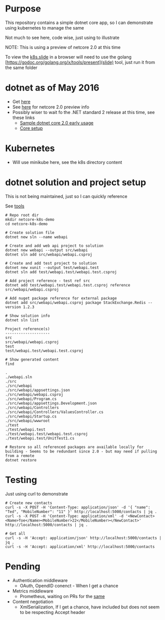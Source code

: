 # Purpose
This repository contains a simple dotnet core app, so I can demonstrate using kubernetes to manage the same

Not much to see here, code wise, just using to illustrate

NOTE: This is using a preview of netcore 2.0 at this time

To view the [k8s.slide](slides) in a browser will need to use the golang [https://godoc.org/golang.org/x/tools/present](slide) tool, just run it from the same folder



# dotnet as of May 2016
- Get [here](hhttps://github.com/dotnet/core/blob/master/release-notes/download-archives/2.0.0-preview1-download.md)
- See [here](https://blogs.msdn.microsoft.com/dotnet/2017/05/10/announcing-net-core-2-0-preview-1/) for netcore 2.0 preview info
- Possibly wiser to wait fo the .NET standard 2 release at this time, see these links
	- [Sample dotnet core 2.0 early usage](https://jeremylindsayni.wordpress.com/2017/04/02/installing-ubuntu-16-04-on-a-raspberry-pi-3-installing-net-core-2-and-running-a-sample-net-core-2-app/)
	- [Core setup](https://github.com/dotnet/core-setup/)



# Kubernetes
- Will use minikube here, see the k8s directory content



# dotnet solution and project setup

This is not being maintained, just so I can quickly reference

See [tools](https://docs.microsoft.com/en-us/dotnet/articles/core/tools/)

```
# Repo root dir
mkdir netcore-k8s-demo
cd netcore-k8s-demo

# Create solution file
dotnet new sln --name webapi

# Create and add web api project to solution
dotnet new webapi --output src/webapi
dotnet sln add src/webapi/webapi.csproj

# Create and add test project to solution
dotnet new xunit --output test/webapi.test
dotnet sln add test/webapi.test/webapi.test.csproj

# Add project reference - test ref src
dotnet add test/webapi.test/webapi.test.csproj reference src/webapi/webapi.csproj

# Add nuget package reference for external package
dotnet add src/webapi/webapi.csproj package StackExchange.Redis --version 1.2.3

# Show solution info
dotnet sln list

Project reference(s)
--------------------
src
src/webapi/webapi.csproj
test
test/webapi.test/webapi.test.csproj

# Show generated content
find

.
./webapi.sln
./src
./src/webapi
./src/webapi/appsettings.json
./src/webapi/webapi.csproj
./src/webapi/Program.cs
./src/webapi/appsettings.Development.json
./src/webapi/Controllers
./src/webapi/Controllers/ValuesController.cs
./src/webapi/Startup.cs
./src/webapi/wwwroot
./test
./test/webapi.test
./test/webapi.test/webapi.test.csproj
./test/webapi.test/UnitTest1.cs

# Restore so all referenced packages are available locally for building - Seems to be redundant since 2.0 - but may need if pulling from a remote
dotnet restore
```



# Testing
Just using curl to demonstrate

```
# Create new contacts
curl -s -X POST -H 'Content-Type: application/json' -d '{ "name": "Ted", "MobileNumber": "11" }' http://localhost:5000/contacts | jq .
curl -s -X POST -H 'Content-Type: application/xml' -d '<NewContact><Name>Toe</Name><MobileNumber>22</MobileNumber></NewContact>' http://localhost:5000/contacts | jq .

# Get all
curl -s -H 'Accept: application/json' http://localhost:5000/contacts | jq .
curl -s -H 'Accept: application/xml' http://localhost:5000/contacts
```



# Pending
- Authentication middleware
	- OAuth, OpendID conenct - When I get a chance
- Metrics middleware
	- Prometheus, waiting on PRs for the [same](https://github.com/andrasm/prometheus-net)
- Content negotiation
	- XmlSerialization, If I get a chance, have included but does not seem to be respecting Accept header
